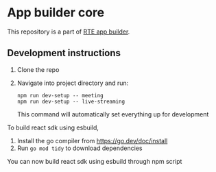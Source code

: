 # App builder core
This repository is a part of [RTE app builder](https://appbuilder.agora.io).

## Development instructions
1. Clone the repo

2. Navigate into project directory and run:
    ```
    npm run dev-setup -- meeting
    npm run dev-setup -- live-streaming
    ```
    This command will automatically set everything up for development

To build react sdk using esbuild,
1. Install the go compiler from https://go.dev/doc/install
2. Run `go mod tidy` to download dependencies

You can now build react sdk using esbuild through npm script 